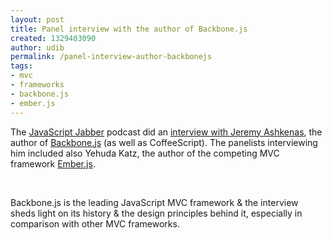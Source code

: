 ```yaml
---
layout: post
title: Panel interview with the author of Backbone.js
created: 1329403090
author: udib
permalink: /panel-interview-author-backbonejs
tags:
- mvc
- frameworks
- backbone.js
- ember.js
---
```

<p>The <a href="http://castroller.com/Podcasts/JavascriptJabber">JavaScript Jabber</a> podcast did an <a href="http://javascriptjabber.com/004-jsj-backbone-js-with-jeremy-ashkenas/">interview with Jeremy Ashkenas</a>, the author of <a href="http://documentcloud.github.com/backbone/">Backbone.js</a> (as well as CoffeeScript). The panelists interviewing him included also Yehuda Katz, the author of the competing MVC framework <a href="http://emberjs.com/">Ember.js</a>.</p>
<p>&nbsp;</p>
<p>Backbone.js is the leading JavaScript MVC framework &amp; the interview sheds light on its history &amp; the design principles behind it, especially in comparison with other MVC frameworks.</p>
